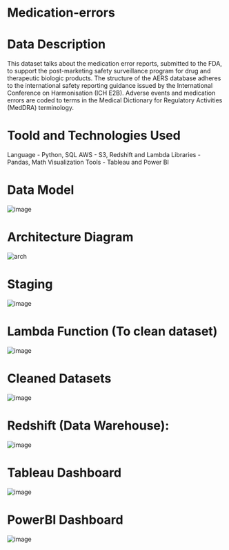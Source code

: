 # Medication-errors

# Data Description
This dataset talks about the medication error reports, submitted to the FDA, to support the post-marketing safety surveillance program for drug and therapeutic biologic products. The structure of the AERS database adheres to the international safety reporting guidance issued by the International Conference on Harmonisation (ICH E2B). Adverse events and medication errors are coded to terms in the Medical Dictionary for Regulatory Activities (MedDRA) terminology.

# Toold and Technologies Used
Language - Python, SQL
AWS - S3, Redshift and Lambda
Libraries - Pandas, Math
Visualization Tools - Tableau and Power BI

# Data Model
![image](https://github.com/karan-devdekar/Medication-errors/assets/78233470/09b93af9-ff4b-42de-8dac-1a51e6789b47)


# Architecture Diagram
![arch](https://github.com/karan-devdekar/Medication-errors/assets/78233470/35992b1b-eba2-40f0-b783-57b3a616d569)

# Staging
![image](https://github.com/karan-devdekar/Medication-errors/assets/78233470/b6c96d56-a8e5-40c7-9116-b559343e9215)

# Lambda Function (To clean dataset)
![image](https://github.com/karan-devdekar/Medication-errors/assets/78233470/79edfca8-2393-4ac7-b0c2-9a75f7d50ccf)

# Cleaned Datasets
![image](https://github.com/karan-devdekar/Medication-errors/assets/78233470/c8890948-3186-443c-804e-ad8a4e84baf2)

# Redshift (Data Warehouse):
![image](https://github.com/karan-devdekar/Medication-errors/assets/78233470/5120c581-e529-43d9-8d69-6b259b85a80c)

# Tableau Dashboard
![image](https://github.com/karan-devdekar/Medication-errors/assets/78233470/2868e692-9961-4854-8005-774aad0b237a)

# PowerBI Dashboard
![image](https://github.com/karan-devdekar/Medication-errors/assets/78233470/d5e3fd02-bb51-4069-98da-0d3b3999727f)




